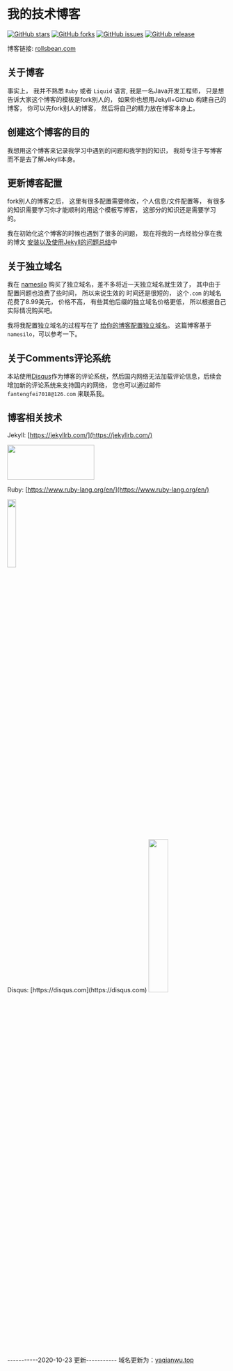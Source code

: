 # 我的技术博客

[![GitHub stars](https://img.shields.io/github/stars/RollsBean/rollsbean.github.io.svg)](https://img.shields.io/github/stars/RollsBean/rollsbean.github.com.svg)
[![GitHub forks](https://img.shields.io/github/forks/RollsBean/rollsbean.github.io.svg)](https://img.shields.io/github/forks/RollsBean/rollsbean.github.com.svg)
[![GitHub issues](https://img.shields.io/github/issues/RollsBean/rollsbean.github.io.svg)](https://img.shields.io/github/issues/RollsBean/rollsbean.github.com.svg)
[![GitHub release](https://img.shields.io/github/release/RollsBean/rollsbean.github.io.svg)](https://img.shields.io/github/release/RollsBean/rollsbean.github.io.svg)

博客链接: [rollsbean.com](https://rollsbean.com)

## 关于博客

事实上， 我并不熟悉 `Ruby` 或者 `Liquid` 语言, 我是一名Java开发工程师， 只是想告诉大家这个博客的模板是fork别人的， 如果你也想用Jekyll+Github
构建自己的博客， 你可以先fork别人的博客， 然后将自己的精力放在博客本身上。


## 创建这个博客的目的

我想用这个博客来记录我学习中遇到的问题和我学到的知识， 我将专注于写博客而不是去了解Jekyll本身。


## 更新博客配置

fork别人的博客之后， 这里有很多配置需要修改，个人信息/文件配置等， 有很多的知识需要学习你才能顺利的用这个模板写博客， 这部分的知识还是需要学习的。

我在初始化这个博客的时候也遇到了很多的问题， 现在将我的一点经验分享在我的博文 [安装以及使用Jekyll的问题总结](https://rollsbean.com/2018/08/06/initail-blog-bugs-summarize/)中

## 关于独立域名

我在 [namesilo](https://www.namesilo.com) 购买了独立域名，差不多将近一天独立域名就生效了， 其中由于配置问题也浪费了些时间， 所以来说生效的
时间还是很短的， 这个`.com` 的域名花费了8.99美元， 价格不高， 有些其他后缀的独立域名价格更低， 所以根据自己实际情况购买吧。 

我将我配置独立域名的过程写在了 [给你的博客配置独立域名](https://rollsbean.com/2018/08/10/configure-private-domain/)。 这篇博客基于
`namesilo`，可以参考一下。

## 关于Comments评论系统

本站使用[Disqus](https://disqus.com/)作为博客的评论系统，然后国内网络无法加载评论信息，后续会增加新的评论系统来支持国内的网络， 您也可以通过邮件
`fantengfei7018@126.com` 来联系我。

## 博客相关技术

Jekyll: [https://jekyllrb.com/](https://jekyllrb.com/)

<img src="https://davewentzel.com/images/jekyll.png" width="200px" height="80px"/>

Ruby: [https://www.ruby-lang.org/en/](https://www.ruby-lang.org/en/)

<img src="https://blog.webhostpython.com/wp-content/uploads/2015/08/Ruby-language-e1440787260291.png" width="20%" height="20%"/>
<br>
Disqus: [https://disqus.com](https://disqus.com)

<img src="http://foreveryoungadult.com/_uploads/images-new/50197/disqustips__span.png" width="30%" height="30%"/>

-----------2020-10-23 更新-----------
域名更新为：[yaqianwu.top](yaqianwu.top)